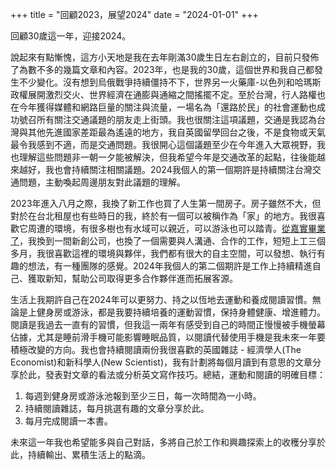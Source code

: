 +++
title = "回顧2023，展望2024"
date = "2024-01-01"
+++

回顧30歲這一年，迎接2024。
<!--more-->

說起來有點慚愧，這方小天地是我在去年剛滿30歲生日左右創立的，目前只發佈了為數不多的幾篇文章和內容。2023年，也是我的30歲，這個世界和我自己都發生不少變化。沒有想到烏俄戰爭持續僵持不下，世界另一火藥庫-以色列和哈瑪斯政權展開激烈交火、世界經濟在通膨與通縮之間搖擺不定。至於台灣，行人路權也在今年獲得媒體和網路巨量的關注與流量，一場名為「還路於民」的社會運動也成功號召所有關注交通議題的朋友走上街頭。我也很關注這項議題，交通是我認為台灣與其他先進國家差距最為遙遠的地方，我自英國留學回台之後，不是食物或天氣最令我感到不適，而是交通問題。我很開心這個議題至少在今年進入大眾視野，我也理解這些問題非一朝一夕能被解決，但我希望今年是交通改革的起點，往後能越來越好，我也會持續關注相關議題。2024我個人的第一個期許是持續關注台灣交通問題，主動喚起周邊朋友對此議題的理解。

2023年進入八月之際，我換了新工作也買了人生第一間房子。房子雖然不大，但對於在台北租屋也有些時日的我，終於有一個可以被稱作為「家」的地方。我很喜歡它周遭的環境，有很多樹也有水域可以親近，可以游泳也可以踏青。[從嘉實畢業了](https://yo80106.github.io/posts/change-job/)，我換到一間新創公司，也換了一個需要與人溝通、合作的工作，短短上工三個多月，我很喜歡這裡的環境與夥伴，我們都有很大的自主空間，可以發想、執行有趣的想法，有一種團隊的感覺。2024年我個人的第二個期許是工作上持續精進自己、獲取新知，幫助公司取得更多合作夥伴進而拓展客源。

生活上我期許自己在2024年可以更努力、持之以恆地去運動和養成閱讀習慣。無論是上健身房或游泳，都是我要持續培養的運動習慣，保持身體健康、增進體力。閱讀是我過去一直有的習慣，但我這一兩年有感受到自己的時間正慢慢被手機螢幕佔據，尤其是睡前滑手機可能影響睡眠品質，以閱讀代替使用手機是我未來一年要積極改變的方向。我也會持續閱讀兩份我很喜歡的英國雜誌 - 經濟學人(The Economist)和新科學人(New Scientist)，我有計劃將每個月讀到有意思的文章分享於此，發表對文章的看法或分析英文寫作技巧。總結，運動和閱讀的明確目標：

1. 每週到健身房或游泳池報到至少三日，每一次時間為一小時。
2. 持續閱讀雜誌，每月挑選有趣的文章分享於此。
3. 每月完成閱讀一本書。

未來這一年我也希望能多與自己對話，多將自己於工作和興趣探索上的收穫分享於此，持續輸出、累積生活上的點滴。